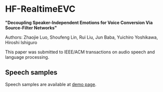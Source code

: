 # HF-RealtimeEVC

__"Decoupling Speaker-Independent Emotions for Voice Conversion Via Source-Filter Networks"__

Authors: Zhaojie Luo, Shoufeng Lin, Rui Liu, Jun Baba, Yuichiro Yoshikawa, Hiroshi Ishiguro

This paper was submitted to IEEE/ACM transactions on audio speech and language processing.

## Speech samples


Speech samples are available at [demo page](https://ZhaojieL.github.io/SFEVC/).




 

